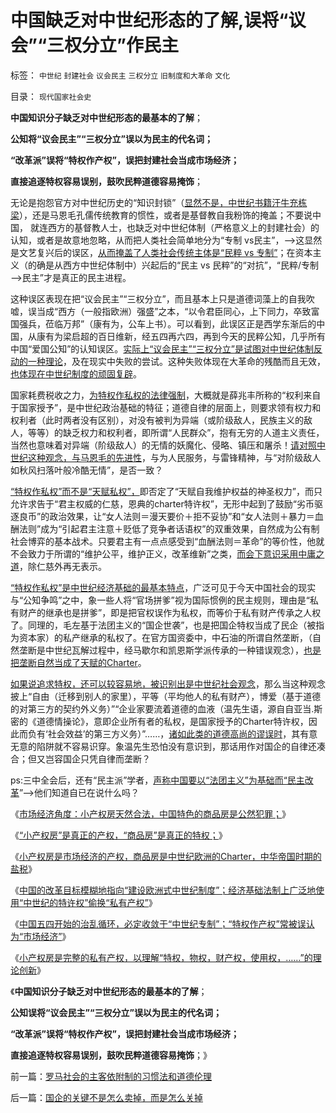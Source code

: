 # 中国缺乏对中世纪形态的了解,误将“议会”“三权分立”作民主

标签： `中世纪` `封建社会` `议会民主` `三权分立` `旧制度和大革命` `文化` 

目录： `现代国家社会史`

**中国知识分子缺乏对中世纪形态的最基本的了解**；

**公知将“议会民主”“三权分立”误以为民主的代名词；**

**“改革派”误将“特权作产权”，误把封建社会当成市场经济；**

**直接追逐特权容易误别，鼓吹民粹道德容易掩饰**；



无论是抱怨官方对中世纪历史的“知识封锁”（[显然不是，中世纪书籍汗牛充栋梁](../../../2013/9/21/追溯“垄断”到中世纪，理解大宪章精神的起源.md)），还是马恩毛孔儒传统教育的惯性，或者是基督教自我粉饰的掩盖；不要说中国，
就连西方的基督教人士，也缺乏对中世纪体制（严格意义上的封建社会）的认知，或者是故意地忽略，从而把人类社会简单地分为“专制
vs民主”，——>这显然是文艺复兴后的误区，[从而掩盖了人类社会传统主体是“民粹
vs 专制”](../../../2013/11/18/WBagehot现象，茅于轼悖误，及其通往奴役之路.md)；在资本主义（的确是从西方中世纪体制中）兴起后的“民主 vs
民粹”的“对抗”，“民粹/专制——>民主”才是真正的民主进程。

这种误区表现在把“议会民主”“三权分立”，而且基本上只是道德词藻上的自我吹嘘，误当成“西方（一般指欧洲）强盛”之本，“以令君臣同心，上下同力，卒致富国强兵，莅临万邦”（康有为，公车上书）。可以看到，此误区正是西学东渐后的中国，从康有为梁启超的百日维新，经五四再六四，再到今天的民粹公知，几乎所有中国“爱国公知”的认知误区。[实际上“议会民主”“三权分立”是试图对中世纪体制反动的一种理论](../../../2013/10/17/立法权根本不存在，及杰斐逊主义，国民主权原理，合法性守恒.md)，及在现实中失败的尝试。这种失败体现在大革命的残酷而且无效，[也体现在中世纪制度的顽固复辟](../../../2013/11/24/改革目标模糊地指向“建设欧洲式中世纪制度”.md)。

国家耗费税收之力，[为特权作私权的法律强制](../../../2013/11/25/小产权房是完整的私有产权,及“特权，物权，财产权，使用权，……”.md)，大概就是薛兆丰所称的“权利来自于国家授予”，是中世纪政治基础的特征；道德自律的层面上，则要求领有权力和权利者（此时两者没有区别），对没有被判为异端（或阶级敌人，民族主义的敌人，等等）的缺乏权力和权利者，即所谓“人民群众”，抱有无穷的人道主义责任，当然也意味着对异端（阶级敌人）的无情的妖魔化、侵略、镇压和屠杀！[请对照中世纪这种观念，与马恩毛的先进性](../../../2012/6/13/社会主义不是独裁制度.md)，与为人民服务，与雷锋精神，与“对阶级敌人如秋风扫落叶般冷酷无情”，是否一致？

[“特权作私权”而不是“天赋私权”，](../../../2013/11/25/中世纪体制“特（许）权作产权”常被误认为“市场经济”.md)即否定了“天赋自我维护权益的神圣权力”，而只允许求告于“君主权威的仁慈，恩典的charter特许权”，无形中起到了鼓励“劣币驱逐良币”的政治效果，让“女人法则＝漫天要价＋拒不妥协”和“女人法则＋暴力＝血酬法则”成为“引起君主注意＋贬低了竞争者话语权”的双重效果，自然成为公有制社会博弈的基本战术。只要君主有一点点感受到“血酬法则＝革命”的等价性，他就不会致力于所谓的“维护公平，维护正义，改革维新”之类，[而会下意识采用中庸之道](http://darthvad.blog.sohu.com/132381039.html)，除仁慈外再无表示。

[“特权作私权”是中世纪经济基础的最基本特点](../../../2013/9/21/中世纪对商业，创业，就业的限制，监管，和工商管理.md)，广泛可见于今天中国社会的现实与“公知争鸣”之中，象一些人将“官场拼爹”视为国际惯例的民主规则，理由是“私有财产的继承也是拼爹”，即是把官权误作为私权，而等价于私有财产传承之人权了。同理的，毛左基于法团主义的“国企世袭”，也是把国企特权当成了民企（被指为资本家）的私产继承的私权了。在官方国资委中，中石油的所谓自然垄断，（自然垄断是中世纪瓦解过程中，经马歇尔和凯恩斯学派传承的一种错误观念），[也是把垄断自然当成了天赋的Charter](../../../2013/9/21/绝大部分经济学家，不是荒谬的，就是邪恶的，或者没用的.md)。

[如果说追求特权，还可以较容易地，被识别出是中世纪社会观念](../../../2012/3/2/中世纪君权天赋的积极意义.md)，那么当这种观念披上“自由（迁移到别人的家里），平等（平均他人的私有财产），博爱（基于道德的对第三方的契约外义务）”“企业家要流着道德的血液（温先生语，源自自亚当.斯密的《道德情操论》，意即企业所有者的私权，是国家授予的Charter特许权，因此而负有‘社会效益’的第三方义务）”……，[诸如此类的道德高尚的谬误时](../../../2013/7/13/法（哲）学的终极就是美德法，美德社会即是地狱世界.md)，其有意无意的陷阱就不容易识穿。象温先生恐怕没有意识到，那话用作对国企的自律还凑合；但又岂容国企只凭自律而垄断？

ps:三中全会后，还有“民主派”学者，[声称中国要以“法团主义”为基础而“民主改革](../../../2013/6/2/韩寒“不革命”的直觉正确与“人民民主专政”.md)”——>他们知道自已在说什么吗？

《[市场经济角度：小产权房天然合法，中国特色的商品房是公然犯罪；](../../../2013/11/21/任志强同志被小产权房剥去画皮，露出了官商真面目.md)》

《[“小产权房”是真正的产权，“商品房”是真正的特权；](../../../2013/11/22/“小产权房”是真正的产权，“商品房”是真正的特权.md)》

《[小产权房是市场经济的产权，商品房是中世纪欧洲的Charter，中华帝国时期的盐税](../../../2013/11/23/商品房＝小产权房&nbsp;＋&nbsp;特许权税.md)》

《[中国的改革目标模糊地指向“建设欧洲式中世纪制度”；经济基础法制上广泛地使用“中世纪的特许权”偷换“私有产权”](../../../2013/11/24/改革目标模糊地指向“建设欧洲式中世纪制度”.md)》

《[中国五四开始的治乱循环，必定收敛于“中世纪专制”；“特权作产权”常被误认为“市场经济”](../../../2013/11/25/中世纪体制“特（许）权作产权”常被误认为“市场经济”.md)》

《[小产权房是完整的私有产权，以理解“特权，物权，财产权，使用权，……”的理论创新](../../../2013/11/25/小产权房是完整的私有产权,及“特权，物权，财产权，使用权，……”.md)》

《**中国知识分子缺乏对中世纪形态的最基本的了解**；

**公知误将“议会民主”“三权分立”误以为民主的代名词；**

**“改革派”误将“特权作产权”，误把封建社会当成市场经济；**

**直接追逐特权容易误别，鼓吹民粹道德容易掩饰**；》

前一篇：[罗马社会的主客依附制的习惯法和道德伦理](../../../2013/11/26/罗马社会的主客依附制的习惯法和道德伦理.md)

后一篇：[国企的关键不是怎么卖掉，而是怎么关掉](../../../2013/11/26/国企的关键不是怎么卖掉，而是怎么关掉.md)